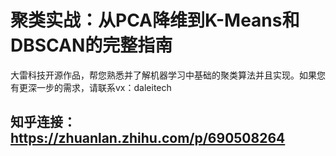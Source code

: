# 聚类实战：从PCA降维到K-Means和DBSCAN的完整指南

大雷科技开源作品，帮您熟悉并了解机器学习中基础的聚类算法并且实现。如果您有更深一步的需求，请联系vx：daleitech

## 知乎连接：https://zhuanlan.zhihu.com/p/690508264


